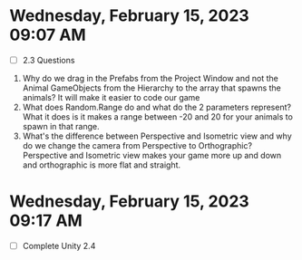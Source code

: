 # Wednesday, February 15, 2023 09:07 AM
- [ ] 2.3 Questions

1. Why do we drag in the Prefabs from the Project Window and not the Animal GameObjects from the Hierarchy to the array that spawns the animals? 
It will make it easier to code our game
2. What does Random.Range do and what do the 2 parameters represent?
What it does is it makes a range between -20 and 20 for your animals to spawn in that range.
3. What's the difference between Perspective and Isometric view and why do we change the camera from Perspective to Orthographic?
Perspective and Isometric view makes your game more up and down and orthographic is more flat and straight.
# Wednesday, February 15, 2023 09:17 AM
- [ ] Complete Unity 2.4
